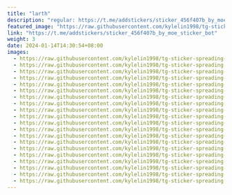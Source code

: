 ```yaml
---
title: "larth"
description: "regular: https://t.me/addstickers/sticker_456f407b_by_moe_sticker_bot"
featured_image: "https://raw.githubusercontent.com/kylelin1998/tg-sticker-spreading-worldwide-images/main/img/4786b93d-5fcc-48be-8889-ed1e3052eca3.jpg"
link: "https://t.me/addstickers/sticker_456f407b_by_moe_sticker_bot"
weight: 3
date: 2024-01-14T14:30:54+08:00
images:
  - https://raw.githubusercontent.com/kylelin1998/tg-sticker-spreading-worldwide-images/main/img/4786b93d-5fcc-48be-8889-ed1e3052eca3.jpg
  - https://raw.githubusercontent.com/kylelin1998/tg-sticker-spreading-worldwide-images/main/img/8bf29152-da80-439d-aa1e-2fd50c870644.jpg
  - https://raw.githubusercontent.com/kylelin1998/tg-sticker-spreading-worldwide-images/main/img/8ee51a86-a07b-4e33-af78-42619a238071.jpg
  - https://raw.githubusercontent.com/kylelin1998/tg-sticker-spreading-worldwide-images/main/img/de87aabe-65e4-4510-899e-5bfae192c032.jpg
  - https://raw.githubusercontent.com/kylelin1998/tg-sticker-spreading-worldwide-images/main/img/6d832086-5bb5-4e60-92f9-404d95081333.jpg
  - https://raw.githubusercontent.com/kylelin1998/tg-sticker-spreading-worldwide-images/main/img/0a6d5f38-1ee5-4717-92a5-4a98e4548a05.jpg
  - https://raw.githubusercontent.com/kylelin1998/tg-sticker-spreading-worldwide-images/main/img/3851aabe-e70e-46c9-b713-8cdd0bc03638.jpg
  - https://raw.githubusercontent.com/kylelin1998/tg-sticker-spreading-worldwide-images/main/img/b9e12c7d-23dd-4f1a-aab3-9aa52cf5aa36.jpg
  - https://raw.githubusercontent.com/kylelin1998/tg-sticker-spreading-worldwide-images/main/img/b717f600-58ce-43ad-9306-537311c0478b.jpg
  - https://raw.githubusercontent.com/kylelin1998/tg-sticker-spreading-worldwide-images/main/img/1ebe8e84-a34c-4c7d-ae5d-f97032f4bdf6.jpg
  - https://raw.githubusercontent.com/kylelin1998/tg-sticker-spreading-worldwide-images/main/img/a705fa75-6f1a-4391-9c39-535e3b8e2923.jpg
  - https://raw.githubusercontent.com/kylelin1998/tg-sticker-spreading-worldwide-images/main/img/6e4773e9-d0c3-4b34-b17a-2739a5e27eb0.jpg
  - https://raw.githubusercontent.com/kylelin1998/tg-sticker-spreading-worldwide-images/main/img/da20fd2a-529d-48f2-8ff3-8419bb6aac33.jpg
  - https://raw.githubusercontent.com/kylelin1998/tg-sticker-spreading-worldwide-images/main/img/1d213974-7cc4-4884-a273-a74138ea1f10.jpg
  - https://raw.githubusercontent.com/kylelin1998/tg-sticker-spreading-worldwide-images/main/img/851871da-e08e-4f7c-abee-cc43dfb574ea.jpg
  - https://raw.githubusercontent.com/kylelin1998/tg-sticker-spreading-worldwide-images/main/img/164c5361-dd0e-4741-b88d-e0af5d17bca9.jpg
  - https://raw.githubusercontent.com/kylelin1998/tg-sticker-spreading-worldwide-images/main/img/2a9b4fe0-9bab-4c5c-9530-3b3ea4b4de31.jpg
  - https://raw.githubusercontent.com/kylelin1998/tg-sticker-spreading-worldwide-images/main/img/74995e24-acde-4f18-8240-a61871551076.jpg
  - https://raw.githubusercontent.com/kylelin1998/tg-sticker-spreading-worldwide-images/main/img/5a4ed720-a33d-4b32-b04e-04120f995c17.jpg
  - https://raw.githubusercontent.com/kylelin1998/tg-sticker-spreading-worldwide-images/main/img/a8c5dd1d-09f3-4dbf-9c0b-f79d3c3bd7fa.jpg
---
```

